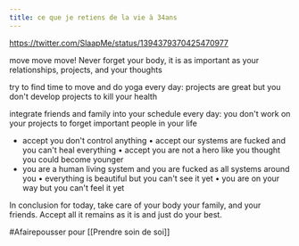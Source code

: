 ```yaml
---
title: ce que je retiens de la vie à 34ans
---
```


https://twitter.com/SlaapMe/status/1394379370425470977

move move move! Never forget your body, it is as important as your relationships, projects, and your thoughts

try to find time to move and do yoga every day: projects are great but you don't develop projects to kill your health

integrate friends and family into your schedule every day: you don't work on your projects to forget important people in your life

-   accept you don't control anything • accept our systems are fucked and you can't heal everything • accept you are not a hero like you thought you could become younger
-   you are a human living system and you are fucked as all systems around you • everything is beautiful but you can't see it yet • you are on your way but you can't feel it yet

In conclusion for today, take care of your body your family, and your friends. Accept all it remains as it is and just do your best.

#Afairepousser pour [[Prendre soin de soi]]